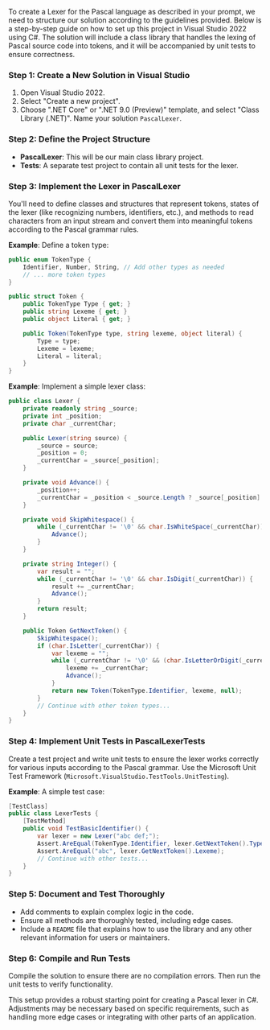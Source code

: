 ﻿ To create a Lexer for the Pascal language as described in your prompt, we need to structure our solution according to the guidelines provided. Below is a step-by-step guide on how to set up this project in Visual Studio 2022 using C#. The solution will include a class library that handles the lexing of Pascal source code into tokens, and it will be accompanied by unit tests to ensure correctness.

### Step 1: Create a New Solution in Visual Studio
1. Open Visual Studio 2022.
2. Select "Create a new project".
3. Choose ".NET Core" or ".NET 9.0 (Preview)" template, and select "Class Library (.NET)". Name your solution `PascalLexer`.

### Step 2: Define the Project Structure
- **PascalLexer**: This will be our main class library project.
- **Tests**: A separate test project to contain all unit tests for the lexer.

### Step 3: Implement the Lexer in PascalLexer
You'll need to define classes and structures that represent tokens, states of the lexer (like recognizing numbers, identifiers, etc.), and methods to read characters from an input stream and convert them into meaningful tokens according to the Pascal grammar rules.

**Example**: Define a token type:
```csharp
public enum TokenType {
    Identifier, Number, String, // Add other types as needed
    // ... more token types
}

public struct Token {
    public TokenType Type { get; }
    public string Lexeme { get; }
    public object Literal { get; }

    public Token(TokenType type, string lexeme, object literal) {
        Type = type;
        Lexeme = lexeme;
        Literal = literal;
    }
}
```

**Example**: Implement a simple lexer class:
```csharp
public class Lexer {
    private readonly string _source;
    private int _position;
    private char _currentChar;

    public Lexer(string source) {
        _source = source;
        _position = 0;
        _currentChar = _source[_position];
    }

    private void Advance() {
        _position++;
        _currentChar = _position < _source.Length ? _source[_position] : '\0';
    }

    private void SkipWhitespace() {
        while (_currentChar != '\0' && char.IsWhiteSpace(_currentChar)) {
            Advance();
        }
    }

    private string Integer() {
        var result = "";
        while (_currentChar != '\0' && char.IsDigit(_currentChar)) {
            result += _currentChar;
            Advance();
        }
        return result;
    }

    public Token GetNextToken() {
        SkipWhitespace();
        if (char.IsLetter(_currentChar)) {
            var lexeme = "";
            while (_currentChar != '\0' && (char.IsLetterOrDigit(_currentChar) || _currentChar == '_')) {
                lexeme += _currentChar;
                Advance();
            }
            return new Token(TokenType.Identifier, lexeme, null);
        }
        // Continue with other token types...
    }
}
```

### Step 4: Implement Unit Tests in PascalLexerTests
Create a test project and write unit tests to ensure the lexer works correctly for various inputs according to the Pascal grammar. Use the Microsoft Unit Test Framework (`Microsoft.VisualStudio.TestTools.UnitTesting`).

**Example**: A simple test case:
```csharp
[TestClass]
public class LexerTests {
    [TestMethod]
    public void TestBasicIdentifier() {
        var lexer = new Lexer("abc def;");
        Assert.AreEqual(TokenType.Identifier, lexer.GetNextToken().Type);
        Assert.AreEqual("abc", lexer.GetNextToken().Lexeme);
        // Continue with other tests...
    }
}
```

### Step 5: Document and Test Thoroughly
- Add comments to explain complex logic in the code.
- Ensure all methods are thoroughly tested, including edge cases.
- Include a `README` file that explains how to use the library and any other relevant information for users or maintainers.

### Step 6: Compile and Run Tests
Compile the solution to ensure there are no compilation errors. Then run the unit tests to verify functionality.

This setup provides a robust starting point for creating a Pascal lexer in C#. Adjustments may be necessary based on specific requirements, such as handling more edge cases or integrating with other parts of an application.